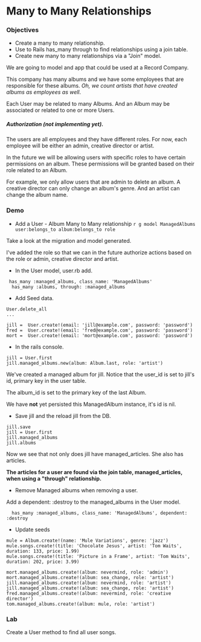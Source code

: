 # Many to Many Relationships

### Objectives
* Create a many to many relationship.
* Use to Rails has_many through to find relationships using a join table.
* Create new many to many relationships via a "Join" model.


We are going to model and app that could be used at a Record Company. 

This company has many albums and we have some employees that are responsible for these albums. _Oh, we count artists that have created albums as employees as well_.

Each User may be related to many Albums. And an Album may be associated or related to one or more Users.


##### Authorization (not implementing yet).
The users are all employees and they have different roles. For now, each employee will be either an admin, creative director or artist. 

In the future we will be allowing users with specific roles to have certain permissions on an album. These permissions will be granted based on their role related to an Album.

For example, we only allow users that are admin to delete an album. A creative director can only change an album's genre. And an artist can change the album name. 

### Demo


* Add a User - Album Many to Many relationship
 `r g model ManagedAlbums user:belongs_to album:belongs_to role`
 
 Take a look at the migration and model generated.
 
 I've added the role so that we can in the future authorize actions based on the role or admin, creative director and artist. 


 
* In the User model, user.rb add.  

```
 has_many :managed_albums, class_name: 'ManagedAlbums' 
  has_many :albums, through: :managed_albums
```


* Add Seed data.

```
User.delete_all
...

jill =  User.create!(email: 'jill@example.com', password: 'password')
fred =  User.create!(email: 'fred@example.com', password: 'password')
mort =  User.create!(email: 'mort@example.com', password: 'password')
```


* In the rails console.  

```
jill = User.first
jill.managed_albums.new(album: Album.last, role: 'artist')

```
We've created a managed album for jill. Notice that the user_id is set to jill's id, primary key in the user table.

The album_id is set to the primary key of the last Album. 

We have __not__ yet persisted this ManagedAlbum instance, it's id is nil. 

* Save jill and the reload jill from the DB.

```
jill.save
jill = User.first
jill.managed_albums
jill.albums
```

Now we see that not only does jill have managed_articles. She also has articles.


__The articles for a user are found via the join table, managed_articles, when using a "through" relationship.__


* Remove Managed albums when removing a user.

Add a dependent: :destroy to the managed_albums in the User model.

```
  has_many :managed_albums, class_name: 'ManagedAlbums', dependent: :destroy
```

* Update seeds 

```
mule = Album.create!(name: 'Mule Variations', genre: 'jazz')
mule.songs.create!(title: 'Chocolate Jesus', artist: 'Tom Waits', duration: 133, price: 1.99)
mule.songs.create!(title: 'Picture in a Frame', artist: 'Tom Waits', duration: 202, price: 3.99)

mort.managed_albums.create!(album: nevermind, role: 'admin')
mort.managed_albums.create!(album: sea_change, role: 'artist')
jill.managed_albums.create!(album: nevermind, role: 'artist')
jill.managed_albums.create!(album: sea_change, role: 'artist')
fred.managed_albums.create!(album: nevermind, role: 'creative director')
tom.managed_albums.create!(album: mule, role: 'artist')
```

### Lab

Create a User method to find all user songs. 


